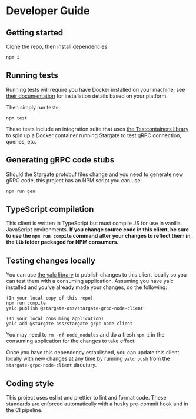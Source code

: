 # Developer Guide

## Getting started

Clone the repo, then install dependencies:

`npm i`

## Running tests

Running tests will require you have Docker installed on your machine; see [their documentation](https://docs.docker.com/get-docker/) for installation details based on your platform.

Then simply run tests:

`npm test`

These tests include an integration suite that uses [the Testcontainers library](https://github.com/testcontainers/testcontainers-node) to spin up a Docker container running Stargate to test gRPC connection, queries, etc.

## Generating gRPC code stubs

Should the Stargate protobuf files change and you need to generate new gRPC code, this project has an NPM script you can use:

`npm run gen`

## TypeScript compilation

This client is written in TypeScript but must compile JS for use in vanilla JavaScript environments. **If you change source code in this client, be sure to use the `npm run compile` command after your changes to reflect them in the `lib` folder packaged for NPM consumers.**

## Testing changes locally

You can use [the yalc library](https://github.com/wclr/yalc) to publish changes to this client locally so you can test them with a consuming application. Assuming you have yalc installed and you've already made your changes, do the following:

```
(In your local copy of this repo)
npm run compile
yalc publish @stargate-oss/stargate-grpc-node-client

(In your local consuming application)
yalc add @stargate-oss/stargate-grpc-node-client
```

You may need to `rm -rf node_modules` and do a fresh `npm i` in the consuming application for the changes to take effect.

Once you have this dependency established, you can update this client locally with new changes at any time by running `yalc push` from the `stargate-grpc-node-client` directory.

## Coding style

This project uses eslint and prettier to lint and format code. These standards are enforced automatically with a husky pre-commit hook and in the CI pipeline.